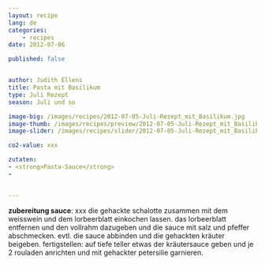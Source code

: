 ```yaml
---
layout: recipe
lang: de
categories:
    - recipes
date: 2012-07-06

published: false


author: Judith Ellens
title: Pasta mit Basilikum
type: Juli Rezept
season: Juli und so

image-big: /images/recipes/2012-07-05-Juli-Rezept_mit_Basilikum.jpg
image-thumb: /images/recipes/preview/2012-07-05-Juli-Rezept_mit_Basilikum.jpg
image-slider: /images/recipes/slider/2012-07-05-Juli-Rezept_mit_Basilikum.jpg

co2-value: xxx

zutaten:
- <strong>Pasta-Sauce</strong>
-


---
```




**zubereitung sauce**:
xxx die gehackte schalotte zusammen mit dem weisswein und dem lorbeerblatt einkochen lassen.
das lorbeerblatt entfernen und den vollrahm dazugeben und die sauce mit salz und pfeffer abschmecken. evtl. die sauce abbinden und die gehackten kräuter beigeben.
fertigstellen:
auf tiefe teller etwas der kräutersauce geben und je 2 rouladen anrichten und mit gehackter petersilie garnieren.